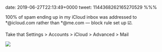 date: 2019-06-27T22:13:49+0000
tweet: 1144368262165270529
%%%

100% of spam ending up in my iCloud inbox was addressed to *@icloud.com rather than *@me.com — block rule set up ☑️.

Take that Settings &gt; Accounts &gt; iCloud &gt; Advanced &gt; Mail

![](D-Gc3UoWwAE89B6.jpg)
